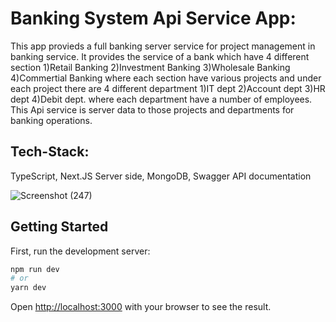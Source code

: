 # Banking System Api Service App:
This app provieds a full banking server service for project management in banking service.
It provides the service of a bank which have 4 different section 1)Retail Banking 2)Investment Banking 3)Wholesale Banking 4)Commertial Banking
where each section have various projects and under each project there are 4 different department 1)IT dept 2)Account dept 3)HR dept 4)Debit dept.
where each department have a number of employees.
This Api service is server data to those projects and departments for banking operations.

## Tech-Stack:
TypeScript, Next.JS Server side, MongoDB, Swagger API documentation

![Screenshot (247)](https://user-images.githubusercontent.com/92887905/212463656-d3c7329c-8aff-4f87-940e-71c7d86051a4.png)
## Getting Started

First, run the development server:

```bash
npm run dev
# or
yarn dev
```

Open [http://localhost:3000](http://localhost:3000) with your browser to see the result.
